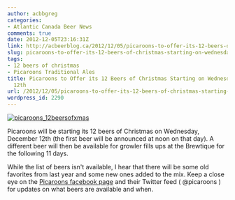 ```yaml
---
author: acbbgreg
categories:
- Atlantic Canada Beer News
comments: true
date: 2012-12-05T23:16:31Z
link: http://acbeerblog.ca/2012/12/05/picaroons-to-offer-its-12-beers-of-christmas-starting-on-wednesday-december-12th/
slug: picaroons-to-offer-its-12-beers-of-christmas-starting-on-wednesday-december-12th
tags:
- 12 beers of christmas
- Picaroons Traditional Ales
title: Picaroons to Offer its 12 Beers of Christmas Starting on Wednesday, December
  12th
url: /2012/12/05/picaroons-to-offer-its-12-beers-of-christmas-starting-on-wednesday-december-12th/
wordpress_id: 2290
---
```


[![picaroons_12beersofxmas](http://acbeerblog.ca/wp-content/uploads/2012/12/picaroons_12beersofxmas.jpg)](http://atlanticcanadabeerblog.wordpress.com/2012/12/05/picaroons-to-offer-its-12-beers-of-christmas-starting-on-wednesday-december-12th/picaroons_12beersofxmas/)

Picaroons will be starting its 12 beers of Christmas on Wednesday, December 12th (the first beer will be announced at noon on that day).  A different beer will then be available for growler fills ups at the Brewtique for the following 11 days.

While the list of beers isn't available, I hear that there will be some old favorites from last year and some new ones added to the mix.  Keep a close eye on the [Picaroons facebook page](http://www.facebook.com/picaroons?fref=ts) and their Twitter feed ( @picaroons ) for updates on what beers are available and when.

